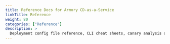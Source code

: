 ```yaml
---
title: Reference Docs for Armory CD-as-a-Service
linkTitle: Reference
weight: 80
categories: ["Reference"]
description: >
  Deployment config file reference, CLI cheat sheets, canary analysis queries, context variables
---
```


